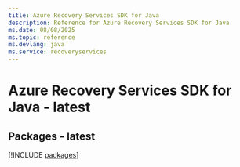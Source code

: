 ```yaml
---
title: Azure Recovery Services SDK for Java
description: Reference for Azure Recovery Services SDK for Java
ms.date: 08/08/2025
ms.topic: reference
ms.devlang: java
ms.service: recoveryservices
---
```

# Azure Recovery Services SDK for Java - latest
## Packages - latest
[!INCLUDE [packages](recovery-services-index.md)]